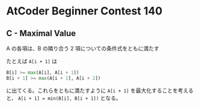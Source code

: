 # AtCoder Beginner Contest 140

## C - Maximal Value

A の各項は、B の隣り合う 2 項についての条件式をともに満たす

たとえば `A[i + 1]` は

```python
B[i] >= max(A[i], A[i + 1])
B[i + 1] >= max(A[i + 1], A[i + 2])
```

に出てくる。これらをともに満たすように `A[i + 1]` を最大化することを考えると、 `A[i + 1] = min(B[i], B[i + 1])` となる。
